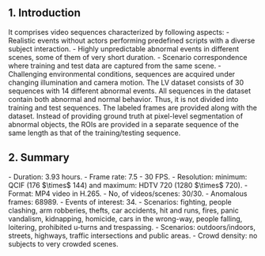 <h2>1. Introduction</h2>
It comprises video sequences characterized by following aspects:
- Realistic events without actors performing predefined scripts with a diverse subject interaction.
- Highly unpredictable abnormal events in different scenes, some of them of very short duration.
- Scenario correspondence where training and test data are captured from the same scene.
- Challenging environmental conditions, sequences are acquired under changing illumination and camera motion.
The LV dataset consists of 30 sequences with 14 different abnormal events. All sequences in the dataset contain both abnormal and normal behavior. Thus, it is not divided into training and test sequences. The labeled frames are provided along with the dataset. Instead of providing ground truth at pixel-level segmentation of abnormal objects, the ROIs are provided in a separate sequence of the same length as that of the training/testing sequence.
<h2>2. Summary</h2>
- Duration: 3.93 hours.
- Frame rate: 7.5 - 30 FPS.
- Resolution: minimum: QCIF (176 $\times$ 144) and maximum: HDTV 720 (1280 $\times$ 720).
- Format: MP4 video in H.265.
- No, of videos/scenes: 30/30.
- Anomalous frames: 68989.
- Events of interest: 34.
- Scenarios: fighting, people clashing, arm robberies, thefts, car accidents, hit and runs, fires, panic vandalism, kidnapping, homicide, cars in the wrong-way, people falling, loitering, prohibited u-turns and trespassing.
- Scenarios: outdoors/indoors, streets, highways, traffic intersections and public areas.
- Crowd density: no subjects to very crowded scenes.